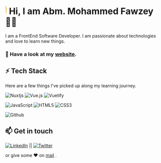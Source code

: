# <img src="https://raw.githubusercontent.com/ABSphreak/ABSphreak/master/gifs/Hi.gif" height="32px" width="5px"> Hi, I am Abm. Mohammed Fawzey 👨‍💻

I am a FrontEnd Software Developer. I am passionate about technologies and love to learn new things.

### 🔭 Have a look at my [website](https://portfolioappio.netlify.app/).


## ⚡ Tech Stack

Here are a few things I've picked up along my learning journey.

![Nuxtjs](https://img.shields.io/badge/Nuxt-002E3B?style=for-the-badge&logo=nuxtdotjs&logoColor=#00DC82)
![Vue.js](https://img.shields.io/badge/vuejs-%2335495e.svg?style=for-the-badge&logo=vuedotjs&logoColor=%234FC08D)
![Vuetify](https://img.shields.io/badge/Vuetify-1867C0?style=for-the-badge&logo=vuetify&logoColor=AEDDFF)

![JavaScript](https://img.shields.io/badge/javascript-%23323330.svg?style=for-the-badge&logo=javascript&logoColor=%23F7DF1E)
![HTML5](https://img.shields.io/badge/html5-%23E34F26.svg?style=for-the-badge&logo=html5&logoColor=white) 
![CSS3](https://img.shields.io/badge/css3-%231572B6.svg?style=for-the-badge&logo=css3&logoColor=white)
 
   ![Github](https://img.shields.io/badge/github%20-%23121011.svg?&style=for-the-badge&logo=github&logoColor=white)
 

## 📫 Get in touch
[![LinkedIn](https://img.shields.io/badge/LinkedIn-0077B5?style=for-the-badge&logo=linkedin&logoColor=white)](https://www.linkedin.com/in/mohammed-shabaan-4b66b0220/) || [![Twitter](https://img.shields.io/badge/Twitter-1DA1F2?style=for-the-badge&logo=twitter&logoColor=white)](https://twitter.com/MohammedFZ27) 


 or give some ♥ on [mail](mailto:mohammedalsydy21@gmail.com) .




